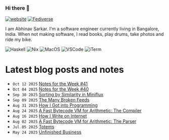 ### Hi there 👋

[![website](https://img.shields.io/badge/abhinavsarkar.net-blueviolet?style=for-the-badge)](https://abhinavsarkar.net)
<a rel="nofollow me" href="https://fantastic.earth/@abnv"><img style="max-width: 100%;" src="https://img.shields.io/mastodon/follow/109392551762673142?color=%23595aff&amp;domain=https%3A%2F%2Ffantastic.earth&amp;label=%40abnv&amp;logo=Mastodon&amp;logoColor=%23fff&amp;style=for-the-badge" alt="Fediverse"></a>

I am Abhinav Sarkar. I'm a software engineer currently living in Bangalore, India. When not making software, I read books, play drums, take photos and ride my bike.

![Haskell](https://img.shields.io/badge/Haskell-5D4F85?style=for-the-badge&logo=haskell&logoColor=white)
![Nix](https://img.shields.io/badge/NixOS-5277C3?style=for-the-badge&logo=nixos&logoColor=white)
![MacOS](https://img.shields.io/badge/mac%20os-000000?style=for-the-badge&logo=apple&logoColor=white)
![VSCode](https://img.shields.io/badge/Zed-000000?style=for-the-badge&logo=zedindustries&logoColor=white)
![iTerm](https://img.shields.io/badge/Ghostty-000000?style=for-the-badge&logo=iterm2&logoColor=white)

# Latest blog posts and notes
<!-- BLOG-POST-LIST:START -->
 - <code>Oct 12 2025</code> [Notes for the Week #41](https://abhinavsarkar.net/notes/2025-weeknotes-10-12/?mtm_campaign=feed) 
 - <code>Oct 04 2025</code> [Notes for the Week #40](https://abhinavsarkar.net/notes/2025-weeknotes-10-04/?mtm_campaign=feed) 
 - <code>Sep 30 2025</code> [Sorting by Similarity in Miniflux](https://abhinavsarkar.net/notes/2025-miniflux-similar-sorting/?mtm_campaign=feed) 
 - <code>Sep 09 2025</code> [The Many Broken Feeds](https://abhinavsarkar.net/notes/2025-broken-feeds/?mtm_campaign=feed) 
 - <code>Aug 31 2025</code> [How I Got into Programming](https://abhinavsarkar.net/notes/2025-into-programming/?mtm_campaign=feed) 
 - <code>Aug 24 2025</code> [A Fast Bytecode VM for Arithmetic: The Compiler](https://abhinavsarkar.net/posts/arithmetic-bytecode-vm-compiler/?mtm_campaign=feed) 
 - <code>Aug 16 2025</code> [How I Write on Internet](https://abhinavsarkar.net/notes/2025-writing-process/?mtm_campaign=feed) 
 - <code>Aug 02 2025</code> [A Fast Bytecode VM for Arithmetic: The Parser](https://abhinavsarkar.net/posts/arithmetic-bytecode-vm-parser/?mtm_campaign=feed) 
 - <code>Jul 05 2025</code> [Totems](https://abhinavsarkar.net/notes/2025-totems/?mtm_campaign=feed) 
 - <code>May 24 2025</code> [Unfinished Business](https://abhinavsarkar.net/notes/2025-unfinished-business/?mtm_campaign=feed) <!-- BLOG-POST-LIST:END -->
